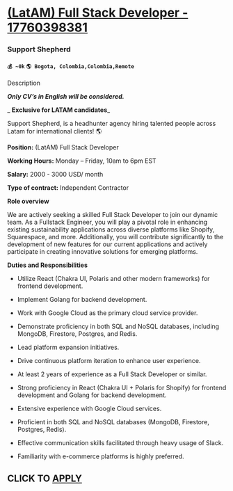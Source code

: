 # [(LatAM) Full Stack Developer - 17760398381](https://www.remotewlb.com/apply/latam-full-stack-developer-17760398381-68470)  
### Support Shepherd  
#### `💰 ~0k` `🌎 Bogota, Colombia,Colombia,Remote`  

Description

_**Only CV’s in English will be considered.**_

 _ **Exclusive for LATAM candidates**_

Support Shepherd, is a headhunter agency hiring talented people across Latam for international clients! 🌎

 **Position:** (LatAM) Full Stack Developer

 **Working Hours:** Monday – Friday, 10am to 6pm EST

 **Salary:** 2000 - 3000 USD/ month

 **Type of contract:** Independent Contractor

  
  
 **Role overview**

We are actively seeking a skilled Full Stack Developer to join our dynamic team. As a Fullstack Engineer, you will play a pivotal role in enhancing existing sustainability applications across diverse platforms like Shopify, Squarespace, and more. Additionally, you will contribute significantly to the development of new features for our current applications and actively participate in creating innovative solutions for emerging platforms.

 **Duties and Responsibilities**

  * Utilize React (Chakra UI, Polaris and other modern frameworks) for frontend development.
  * Implement Golang for backend development.
  * Work with Google Cloud as the primary cloud service provider.
  * Demonstrate proficiency in both SQL and NoSQL databases, including MongoDB, Firestore, Postgres, and Redis.
  * Lead platform expansion initiatives.
  * Drive continuous platform iteration to enhance user experience.

  * At least 2 years of experience as a Full Stack Developer or similar.
  * Strong proficiency in React (Chakra UI + Polaris for Shopify) for frontend development and Golang for backend development.
  * Extensive experience with Google Cloud services.
  * Proficient in both SQL and NoSQL databases (MongoDB, Firestore, Postgres, Redis).
  * Effective communication skills facilitated through heavy usage of Slack.
  * Familiarity with e-commerce platforms is highly preferred.

  
## CLICK TO [APPLY](https://www.remotewlb.com/apply/latam-full-stack-developer-17760398381-68470)

